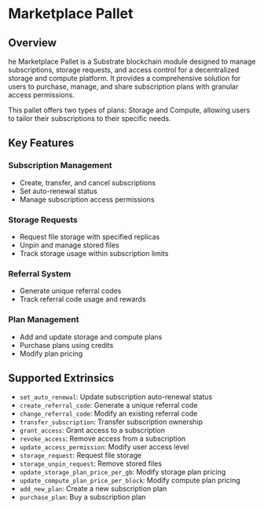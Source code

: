 # Marketplace Pallet

## Overview
he Marketplace Pallet is a Substrate blockchain module designed to manage subscriptions, storage requests, and access control for a decentralized storage and compute platform. It provides a comprehensive solution for users to purchase, manage, and share subscription plans with granular access permissions.

This pallet offers two types of plans: Storage and Compute, allowing users to tailor their subscriptions to their specific needs.

## Key Features

### Subscription Management
- Create, transfer, and cancel subscriptions
- Set auto-renewal status
- Manage subscription access permissions

### Storage Requests
- Request file storage with specified replicas
- Unpin and manage stored files
- Track storage usage within subscription limits

### Referral System
- Generate unique referral codes
- Track referral code usage and rewards

### Plan Management
- Add and update storage and compute plans
- Purchase plans using credits
- Modify plan pricing

## Supported Extrinsics
- `set_auto_renewal`: Update subscription auto-renewal status
- `create_referral_code`: Generate a unique referral code
- `change_referral_code`: Modify an existing referral code
- `transfer_subscription`: Transfer subscription ownership
- `grant_access`: Grant access to a subscription
- `revoke_access`: Remove access from a subscription
- `update_access_permission`: Modify user access level
- `storage_request`: Request file storage
- `storage_unpin_request`: Remove stored files
- `update_storage_plan_price_per_gb`: Modify storage plan pricing
- `update_compute_plan_price_per_block`: Modify compute plan pricing
- `add_new_plan`: Create a new subscription plan
- `purchase_plan`: Buy a subscription plan

